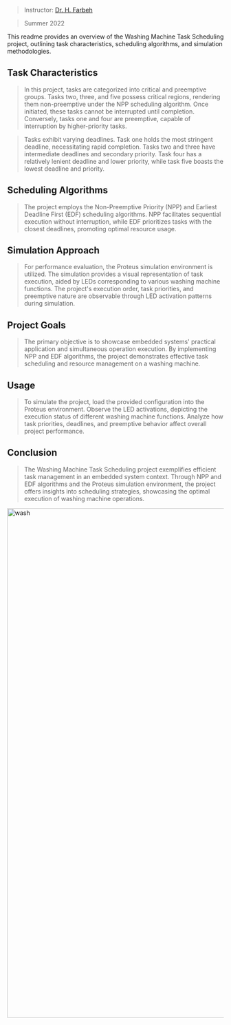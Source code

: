 
> Instructor: [Dr. H. Farbeh](https://scholar.google.com/citations?user=PAZOYiAAAAAJ&hl=en)

> Summer 2022


This readme provides an overview of the Washing Machine Task Scheduling project, outlining task characteristics, scheduling algorithms, and simulation methodologies.

## Task Characteristics

> In this project, tasks are categorized into critical and preemptive groups. Tasks two, three, and five possess critical regions, rendering them non-preemptive under the NPP scheduling algorithm. Once initiated, these tasks cannot be interrupted until completion. Conversely, tasks one and four are preemptive, capable of interruption by higher-priority tasks.

> Tasks exhibit varying deadlines. Task one holds the most stringent deadline, necessitating rapid completion. Tasks two and three have intermediate deadlines and secondary priority. Task four has a relatively lenient deadline and lower priority, while task five boasts the lowest deadline and priority.

## Scheduling Algorithms

> The project employs the Non-Preemptive Priority (NPP) and Earliest Deadline First (EDF) scheduling algorithms. NPP facilitates sequential execution without interruption, while EDF prioritizes tasks with the closest deadlines, promoting optimal resource usage.

## Simulation Approach

> For performance evaluation, the Proteus simulation environment is utilized. The simulation provides a visual representation of task execution, aided by LEDs corresponding to various washing machine functions. The project's execution order, task priorities, and preemptive nature are observable through LED activation patterns during simulation.

## Project Goals

> The primary objective is to showcase embedded systems' practical application and simultaneous operation execution. By implementing NPP and EDF algorithms, the project demonstrates effective task scheduling and resource management on a washing machine.

## Usage

> To simulate the project, load the provided configuration into the Proteus environment. Observe the LED activations, depicting the execution status of different washing machine functions. Analyze how task priorities, deadlines, and preemptive behavior affect overall project performance.

## Conclusion

> The Washing Machine Task Scheduling project exemplifies efficient task management in an embedded system context. Through NPP and EDF algorithms and the Proteus simulation environment, the project offers insights into scheduling strategies, showcasing the optimal execution of washing machine operations.
<img width="1184" alt="wash" src="https://github.com/HeliaHashemipour/WashingMachine-RealTime/assets/71961438/84d777c1-a635-41a1-81ed-a7cefa991d90">


> 
